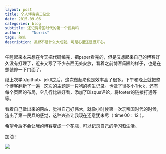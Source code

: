```yaml
---
layout: post
title: 个人博客完工纪念
date: 2015-09-06
categories: blog
subtitle: 还记得帝国时代的第一个民兵吗
author:     "Norris"
tags: 随笔
description: 虽然不是什么大成就，可是心里还是很开心。
---
```



午睡起来本来想在今天把代码编完，把paper看完的，但是又想起来自己的博客好久没有打理了，近来又写了不少东西无处安放，看着之前博客简陋的样子，也是在想装修一下门面了。

继上次学习github、jekll之后，这次做起来也是效率高了很多。下午和晚上就把整个博客翻新了一遍，这次的主题是一只狗的狗生记录。也做了很多小Trick，还有每个页面的布局，空几行比较好看，添加了Disqus评论，将footer的链接打通等等。

看着自己做出来的网站，觉得自己好伟大，就像小时候第一次玩帝国时代的时候，造出了第一民兵的感觉，这种兴奋让我现在还意犹未尽（ time 00：12 ）。

希望今后不会让我的博客变成一个花瓶，可以记录自己的学习和生活。

加油！

![](https://raw.githubusercontent.com/Norris-Niu/Images/master/fightingcat.jpg)

